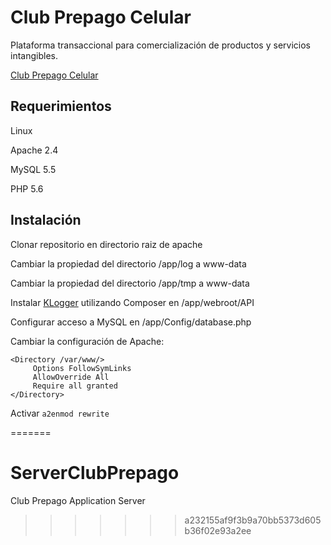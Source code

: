 # Club Prepago Celular

Plataforma transaccional para comercialización de productos y servicios intangibles.

[Club Prepago Celular](http://www.clubprepago.com)


## Requerimientos

Linux

Apache 2.4

MySQL 5.5

PHP 5.6

## Instalación

Clonar repositorio en directorio raiz de apache

Cambiar la propiedad del directorio /app/log a www-data

Cambiar la propiedad del directorio /app/tmp a www-data

Instalar [KLogger](https://github.com/katzgrau/KLogger) utilizando Composer en /app/webroot/API

Configurar acceso a MySQL en /app/Config/database.php

Cambiar la configuración de Apache:

```
<Directory /var/www/>
     Options FollowSymLinks
     AllowOverride All
     Require all granted
</Directory>
```

Activar `a2enmod rewrite`

=======
# ServerClubPrepago
Club Prepago Application Server
>>>>>>> a232155af9f3b9a70bb5373d605b36f02e93a2ee
